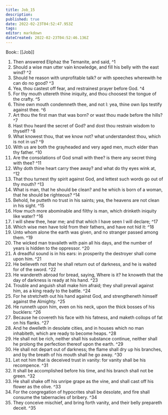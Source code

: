 ```yaml
---
title: Job_15
description: 
published: true
date: 2022-02-23T04:52:47.953Z
tags: 
editor: markdown
dateCreated: 2022-02-23T04:52:46.136Z
---
```


 Book:: [[Job]]
 1. Then answered Eliphaz the Temanite, and said, ^1
 2. Should a wise man utter vain knowledge, and fill his belly with the east wind? ^2
 3. Should he reason with unprofitable talk? or with speeches wherewith he can do no good? ^3
 4. Yea, thou castest off fear, and restrainest prayer before God. ^4
 5. For thy mouth uttereth thine iniquity, and thou choosest the tongue of the crafty. ^5
 6. Thine own mouth condemneth thee, and not I: yea, thine own lips testify against thee. ^6
 7. Art thou the first man that was born? or wast thou made before the hills? ^7
 8. Hast thou heard the secret of God? and dost thou restrain wisdom to thyself? ^8
 9. What knowest thou, that we know not? what understandest thou, which is not in us? ^9
 10. With us are both the grayheaded and very aged men, much elder than thy father. ^10
 11. Are the consolations of God small with thee? is there any secret thing with thee? ^11
 12. Why doth thine heart carry thee away? and what do thy eyes wink at, ^12
 13. That thou turnest thy spirit against God, and lettest such words go out of thy mouth? ^13
 14. What is man, that he should be clean? and he which is born of a woman, that he should be righteous? ^14
 15. Behold, he putteth no trust in his saints; yea, the heavens are not clean in his sight. ^15
 16. How much more abominable and filthy is man, which drinketh iniquity like water? ^16
 17. I will shew thee, hear me; and that which I have seen I will declare; ^17
 18. Which wise men have told from their fathers, and have not hid it: ^18
 19. Unto whom alone the earth was given, and no stranger passed among them. ^19
 20. The wicked man travaileth with pain all his days, and the number of years is hidden to the oppressor. ^20
 21. A dreadful sound is in his ears: in prosperity the destroyer shall come upon him. ^21
 22. He believeth not that he shall return out of darkness, and he is waited for of the sword. ^22
 23. He wandereth abroad for bread, saying, Where is it? he knoweth that the day of darkness is ready at his hand. ^23
 24. Trouble and anguish shall make him afraid; they shall prevail against him, as a king ready to the battle. ^24
 25. For he stretcheth out his hand against God, and strengtheneth himself against the Almighty. ^25
 26. He runneth upon him, even on his neck, upon the thick bosses of his bucklers: ^26
 27. Because he covereth his face with his fatness, and maketh collops of fat on his flanks. ^27
 28. And he dwelleth in desolate cities, and in houses which no man inhabiteth, which are ready to become heaps. ^28
 29. He shall not be rich, neither shall his substance continue, neither shall he prolong the perfection thereof upon the earth. ^29
 30. He shall not depart out of darkness; the flame shall dry up his branches, and by the breath of his mouth shall he go away. ^30
 31. Let not him that is deceived trust in vanity: for vanity shall be his recompence. ^31
 32. It shall be accomplished before his time, and his branch shall not be green. ^32
 33. He shall shake off his unripe grape as the vine, and shall cast off his flower as the olive. ^33
 34. For the congregation of hypocrites shall be desolate, and fire shall consume the tabernacles of bribery. ^34
 35. They conceive mischief, and bring forth vanity, and their belly prepareth deceit. ^35
